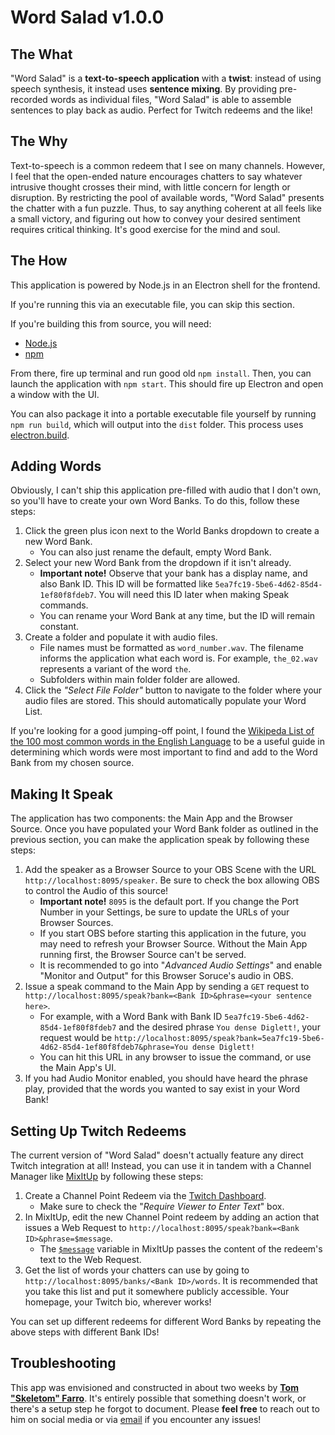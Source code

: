 # Word Salad v1.0.0

## The What
"Word Salad" is a **text-to-speech application** with a **twist**: instead of using speech synthesis, it instead uses **sentence mixing**. By providing pre-recorded words as individual files, "Word Salad" is able to assemble sentences to play back as audio. Perfect for Twitch redeems and the like! 

## The Why
Text-to-speech is a common redeem that I see on many channels. However, I feel that the open-ended nature encourages chatters to say whatever intrusive thought crosses their mind, with little concern for length or disruption. By restricting the pool of available words, "Word Salad" presents the chatter with a fun puzzle. Thus, to say anything coherent at all feels like a small victory, and figuring out how to convey your desired sentiment requires critical thinking. It's good exercise for the mind and soul.

## The How
This application is powered by Node.js in an Electron shell for the frontend.

If you're running this via an executable file, you can skip this section.

If you're building this from source, you will need:
- [Node.js](https://nodejs.org/en)
- [npm](https://www.npmjs.com/)

From there, fire up terminal and run good old `npm install`. Then, you can launch the application with `npm start`. This should fire up Electron and open a window with the UI.

You can also package it into a portable executable file yourself by running `npm run build`, which will output into the `dist` folder. This process uses [electron.build](https://www.electron.build/).

## Adding Words
Obviously, I can't ship this application pre-filled with audio that I don't own, so you'll have to create your own Word Banks. To do this, follow these steps:

1. Click the green plus icon next to the World Banks dropdown to create a new Word Bank.
    - You can also just rename the default, empty Word Bank.
2. Select your new Word Bank from the dropdown if it isn't already. 
    - **Important note!** Observe that your bank has a display name, and also Bank ID. This ID will be formatted like `5ea7fc19-5be6-4d62-85d4-1ef80f8fdeb7`. You will need this ID later when making Speak commands.
    - You can rename your Word Bank at any time, but the ID will remain constant.
2. Create a folder and populate it with audio files. 
    - File names must be formatted as `word_number.wav`. The filename informs the application what each word is. For example, `the_02.wav` represents a variant of the word `the`. 
    - Subfolders within main folder folder are allowed.
3. Click the *"Select File Folder"* button to navigate to the folder where your audio files are stored. This should automatically populate your Word List.

If you're looking for a good jumping-off point, I found the [Wikipeda List of the 100 most common words in the English Language](https://en.wikipedia.org/wiki/Most_common_words_in_English) to be a useful guide in determining which words were most important to find and add to the Word Bank from my chosen source.

## Making It Speak
The application has two components: the Main App and the Browser Source. Once you have populated your Word Bank folder as outlined in the previous section, you can make the application speak by following these steps:
1. Add the speaker as a Browser Source to your OBS Scene with the URL `http://localhost:8095/speaker`. Be sure to check the box allowing OBS to control the Audio of this source!
    - **Important note!** `8095` is the default port. If you change the Port Number in your Settings, be sure to update the URLs of your Browser Sources.
    - If you start OBS before starting this application in the future, you may need to refresh your Browser Source. Without the Main App running first, the Browser Source can't be served.
    - It is recommended to go into "*Advanced Audio Settings*" and enable "Monitor and Output" for this Browser Soruce's audio in OBS.
2. Issue a speak command to the Main App by sending a `GET` request to `http://localhost:8095/speak?bank=<Bank ID>&phrase=<your sentence here>`. 
    - For example, with a Word Bank with Bank ID `5ea7fc19-5be6-4d62-85d4-1ef80f8fdeb7` and the desired phrase `You dense Diglett!`, your request would be `http://localhost:8095/speak?bank=5ea7fc19-5be6-4d62-85d4-1ef80f8fdeb7&phrase=You dense Diglett!`
    - You can hit this URL in any browser to issue the command, or use the Main App's UI.
3. If you had Audio Monitor enabled, you should have heard the phrase play, provided that the words you wanted to say exist in your Word Bank!

## Setting Up Twitch Redeems
The current version of "Word Salad" doesn't actually feature any direct Twitch integration at all! Instead, you can use it in tandem with a Channel Manager like [MixItUp](https://mixitupapp.com/) by following these steps:

1. Create a Channel Point Redeem via the [Twitch Dashboard](dashboard.twitch.tv).
    - Make sure to check the "*Require Viewer to Enter Text*" box.
2. In MixItUp, edit the new Channel Point redeem by adding an action that issues a Web Request to `http://localhost:8095/speak?bank=<Bank ID>&phrase=$message`.
    - The [`$message`](https://wiki.mixitupapp.com/en/commands/event-commands#twitch-channel-points-redeemed) variable in MixItUp passes the content of the redeem's text to the Web Request.
3. Get the list of words your chatters can use by going to `http://localhost:8095/banks/<Bank ID>/words`. It is recommended that you take this list and put it somewhere publicly accessible. Your homepage, your Twitch bio, wherever works!

You can set up different redeems for different Word Banks by repeating the above steps with different Bank IDs!

## Troubleshooting

This app was envisioned and constructed in about two weeks by **[Tom "Skeletom" Farro](https://www.skeletom.net)**. It's entirely possible that something doesn't work, or there's a setup step he forgot to document. Please **feel free** to reach out to him on social media or via [email](mailto:tom@skeletom.net) if you encounter any issues!
